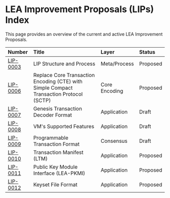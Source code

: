 # LEA Improvement Proposals (LIPs) Index

This page provides an overview of the current and active LEA Improvement Proposals.

| Number | Title | Layer | Status |
| :--- | :---- | :---- | :--- |
| [LIP-0003](./LIP-0003) | LIP Structure and Process | Meta/Process | Proposed |
| [LIP-0006](./LIP-0006) | Replace Core Transaction Encoding (CTE) with Simple Compact Transaction Protocol (SCTP) | Core Encoding | Proposed |
| [LIP-0007](./LIP-0007) | Genesis Transaction Decoder Format | Application | Draft |
| [LIP-0008](./LIP-0008) | VM's Supported Features | Application | Draft |
| [LIP-0009](./LIP-0009) | Programmable Transaction Format | Consensus | Draft |
| [LIP-0010](./LIP-0010) | Transaction Manifest (LTM) | Application | Proposed |
| [LIP-0011](./LIP-0011) | Public Key Module Interface (LEA-PKMI) | Application | Proposed |
| [LIP-0012](./LIP-0012) | Keyset File Format | Application | Proposed |
